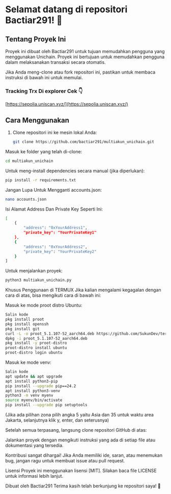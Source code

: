 # Selamat datang di repositori Bactiar291! 🎉

## Tentang Proyek Ini
Proyek ini dibuat oleh Bactiar291 untuk tujuan memudahkan pengguna yang menggunakan Unichain. Proyek ini bertujuan untuk memudahkan pengguna dalam melaksanakan transaksi secara otomatis.

Jika Anda meng-clone atau fork repositori ini, pastikan untuk membaca instruksi di bawah ini untuk memulai.

### Tracking Trx Di explorer Cek 👇
[https://sepolia.uniscan.xyz/](https://sepolia.uniscan.xyz/)

## Cara Menggunakan

1. Clone repositori ini ke mesin lokal Anda:
   ```bash
   git clone https://github.com/bactiar291/multiakun_unichain.git
Masuk ke folder yang telah di-clone:
```bash
cd multiakun_unichain
```
Untuk meng-install dependencies secara manual (jika diperlukan):
```bash
pip install -r requirements.txt
```
Jangan Lupa Untuk Mengganti accounts.json:
```bash
nano accounts.json
```
Isi Alamat Address Dan Private Key Seperti Ini:
```bash
[
    {
        "address": "0xYourAddress1",
        "private_key": "YourPrivateKey1"
    },
    {
        "address": "0xYourAddress2",
        "private_key": "YourPrivateKey2"
    }
]
```
Untuk menjalankan proyek:

```bash
python3 multiakun_unichain.py
```
Khusus Penggunaan di TERMUX
Jika kalian mengalami kegagalan dengan cara di atas, bisa mengikuti cara di bawah ini:

Masuk ke mode proot distro Ubuntu:

```bash
Salin kode
pkg install proot
pkg install openssh
pkg install git
curl -L -o proot_5.1.107-52_aarch64.deb https://github.com/SukunDev/termux-proot/raw/main/proot_5.1.107-52_aarch64.deb
dpkg -i proot_5.1.107-52_aarch64.deb
pkg install -y proot-distro
proot-distro install ubuntu
proot-distro login ubuntu
```
Masuk ke mode venv:

```bash
Salin kode
apt update && apt upgrade
apt install python3-pip
pip install --upgrade pip==24.2
apt install python3-venv
python3 -m venv myenv
source myenv/bin/activate
pip install --upgrade pip setuptools
```
(Jika ada pilihan zona pilih angka 5 yaitu Asia dan 35 untuk waktu area Jakarta, selanjutnya klik y, enter, dan seterusnya)

Setelah semua terpasang, langsung clone repositori GitHub di atas:

Jalankan proyek dengan mengikuti instruksi yang ada di setiap file atau dokumentasi yang tersedia.

Kontribusi sangat dihargai! Jika Anda memiliki ide, saran, atau menemukan bug, jangan ragu untuk membuat issue atau pull request.

Lisensi
Proyek ini menggunakan lisensi [MIT]. Silakan baca file LICENSE untuk informasi lebih lanjut.

Dibuat oleh Bactiar291
Terima kasih telah berkunjung ke repositori saya! 🚀
